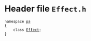 # Header file `Effect.h`<a id="Effect.h"></a>

<pre><code class="language-cpp">namespace <a href='doc_Rect.md#Rect.h'>pa</a>
{
    class <a href='doc_Effect.md#Effect.h'>Effect</a>;
}</code></pre>
